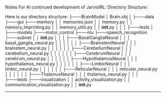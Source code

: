 Notes For AI continued development of JarvisIRL: 
Directory Structure:

Here is our directory structure:
    ├───BrainModel
    │       Brain.obj
    │
    ├───data
    ├───gui
    ├───memory
    │   │   memories.json
    │   │   memory.py
    │   │   memory_imprinting.py
    │   │   memory_utils.py
    │   │   __init__.py
    │   │
    │   ├───tests
    │
    ├───models
    ├───motor_control
    ├───nlu
    ├───speech_recognition
    ├───subnet
    │   │   __init__.py
    │   │
    │   ├───BasalGangliaNeural
    │   │   │   basal_ganglia_neural.py
    │   │   │
    │   │
    │   ├───BrainstemNeural
    │   │   │   brainstem_neural.py
    │   │   │
    │   │
    │   ├───CerebellumNeural
    │   │   │   cerebellum_neural.py
    │   │   │
    │   │
    │   ├───CerebrumNeural
    │   │   │   cerebrum_neural.py
    │   │   │
    │   │
    │   ├───HypothalamusNeural
    │   │   │   hypothalamus_neural.py
    │   │   │
    │   │
    │   ├───LimbicNeural
    │   │   │   limbic_neural.py
    │   │   │
    │   │
    │   ├───ReticularNeural
    │   │   │   reticular_neural.py
    │   │   │
    │   │
    │   ├───ThalamusNeural
    │   │   │   thalamus_neural.py
    │   │   │
    ├───tests
    ├───visualization
    │   │   activity_visualization.py
    │   │   communication_visualization.py
    │   │   __init__.py


----------------------------------------------------

